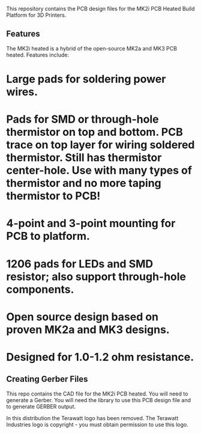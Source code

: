 This repository contains the PCB design files for the MK2i PCB Heated Build Platform for 3D Printers.

Features
----
The MK2i heated is a hybrid of the open-source MK2a and MK3 PCB heated.  Features include:
# Large pads for soldering power wires.
# Pads for SMD or through-hole thermistor on top and bottom.  PCB trace on top layer for wiring soldered thermistor.  Still has thermistor center-hole.  Use with many types of thermistor and no more taping thermistor to PCB!
# 4-point and 3-point mounting for PCB to platform.
# 1206 pads for LEDs and SMD resistor; also support through-hole components.
# Open source design based on proven MK2a and MK3 designs.
# Designed for 1.0-1.2 ohm resistance.

Creating Gerber Files
-----
This repo contains the CAD file for the MK2i PCB heated.  You will need to generate a Gerber.  You will need the library to use this PCB design file and to generate GERBER output.

In this distribution the Terawatt logo has been removed.  The Terawatt Industries logo is copyright - you must obtain permission to use this logo.
